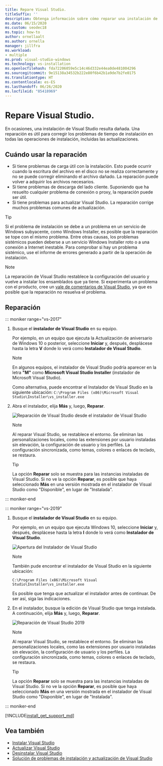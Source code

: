 ```yaml
---
title: Repare Visual Studio.
titleSuffix: ''
description: Obtenga información sobre cómo reparar una instalación de Visual Studio 2017
ms.date: 06/15/2020
ms.custom: seodec18
ms.topic: how-to
author: ornellaalt
ms.author: ornella
manager: jillfra
ms.workload:
- multiple
ms.prod: visual-studio-windows
ms.technology: vs-installation
ms.openlocfilehash: fda72206059e5c14c46d332e44ea0de481004296
ms.sourcegitcommit: 9e15138a34532b222e80f6b42b1a9de7b2fe0175
ms.translationtype: HT
ms.contentlocale: es-ES
ms.lasthandoff: 06/26/2020
ms.locfileid: "85418969"
---
```

# <a name="repair-visual-studio"></a>Repare Visual Studio.

En ocasiones, una instalación de Visual Studio resulta dañada. Una reparación es útil para corregir los problemas de tiempo de instalación en todas las operaciones de instalación, incluidas las actualizaciones.

## <a name="when-to-use-repair"></a>Cuándo usar la reparación
* Si tiene problemas de carga útil con la instalación. Esto puede ocurrir cuando la escritura del archivo en el disco no se realiza correctamente y no se puede corregir eliminando el archivo dañado. La reparación puede volver a adquirir los archivos necesarios. 
* Si tiene problemas de descarga del lado cliente. Suponiendo que ha resuelto cualquier problema de conexión o proxy, la reparación puede ser útil. 
* Si tiene problemas para actualizar Visual Studio. La reparación corrige muchos problemas comunes de actualización. 

> [!TIP] 
> Si el problema de instalación se debe a un problema en un servicio de Windows subyacente, como Windows Installer, es posible que la reparación se tope con el mismo problema. Entre otras causas, los problemas sistémicos pueden deberse a un servicio Windows Installer roto o a una conexión a Internet inestable. Para comprobar si hay un problema sistémico, use el informe de errores generado a partir de la operación de instalación.

> [!NOTE] 
> La reparación de Visual Studio restablece la configuración del usuario y vuelve a instalar los ensamblados que ya tiene. Si experimenta un problema con el producto, cree un [vale de comentarios de Visual Studio](https://developercommunity.visualstudio.com/content/problem/post.html?space=8), ya que es posible que la reparación no resuelva el problema.

## <a name="how-to-repair"></a>Reparación
::: moniker range="vs-2017"

1. Busque el **instalador de Visual Studio** en su equipo.

     Por ejemplo, en un equipo que ejecuta la Actualización de aniversario de Windows 10 o posterior, seleccione **Iniciar** y, después, desplácese hasta la letra **V** donde lo verá como **Instalador de Visual Studio**.

   > [!NOTE]
   > En algunos equipos, el instalador de Visual Studio podría aparecer en la letra **"M"** como **Microsoft Visual Studio Installer** (instalador de Microsoft Visual Studio).
   >
   > Como alternativa, puede encontrar el Instalador de Visual Studio en la siguiente ubicación: `C:\Program Files (x86)\Microsoft Visual Studio\Installer\vs_installer.exe`

1. Abra el instalador, elija **Más** y, luego, **Reparar**.

    ![Reparación de Visual Studio desde el instalador de Visual Studio](media/repair-visual-studio.png "Reparación de Visual Studio desde el instalador de Visual Studio")

   > [!NOTE]
   > Al reparar Visual Studio, se restablece el entorno. Se eliminan las personalizaciones locales, como las extensiones por usuario instaladas sin elevación, la configuración de usuario y los perfiles. La configuración sincronizada, como temas, colores o enlaces de teclado, se restaura.
   >

   > [!TIP]
   > La opción **Reparar** solo se muestra para las instancias instaladas de Visual Studio. Si no ve la opción **Reparar**, es posible que haya seleccionado **Más** en una versión mostrada en el instalador de Visual Studio como "Disponible", en lugar de "Instalada".

::: moniker-end

::: moniker range="vs-2019"

1. Busque el **instalador de Visual Studio** en su equipo.

     Por ejemplo, en un equipo que ejecuta Windows 10, seleccione **Iniciar** y, después, desplácese hasta la letra **I** donde lo verá como **Instalador de Visual Studio**.

     ![Apertura del Instalador de Visual Studio](media/vs-2019/vs-installer-windows-start.png "Apertura del Instalador de Visual Studio")

     > [!NOTE]
     > También pude encontrar el instalador de Visual Studio en la siguiente ubicación:
     >
     > `C:\Program Files (x86)\Microsoft Visual Studio\Installer\vs_installer.exe`

    Es posible que tenga que actualizar el instalador antes de continuar. De ser así, siga las indicaciones.

1. En el instalador, busque la edición de Visual Studio que tenga instalada. A continuación, elija **Más** y, luego, **Reparar**.

     ![Reparación de Visual Studio 2019](media/vs-2019/vs-installer-repair.png "Reparación de Visual Studio 2019")

   > [!NOTE]
   > Al reparar Visual Studio, se restablece el entorno. Se eliminan las personalizaciones locales, como las extensiones por usuario instaladas sin elevación, la configuración de usuario y los perfiles. La configuración sincronizada, como temas, colores o enlaces de teclado, se restaura.
   >

   > [!TIP]
   > La opción **Reparar** solo se muestra para las instancias instaladas de Visual Studio. Si no ve la opción **Reparar**, es posible que haya seleccionado **Más** en una versión mostrada en el instalador de Visual Studio como "Disponible", en lugar de "Instalada".

::: moniker-end

[!INCLUDE[install_get_support_md](includes/install_get_support_md.md)]

## <a name="see-also"></a>Vea también

* [Instalar Visual Studio](install-visual-studio.md)
* [Actualizar Visual Studio](update-visual-studio.md)
* [Desinstalar Visual Studio](uninstall-visual-studio.md)
* [Solución de problemas de instalación y actualización de Visual Studio](troubleshooting-installation-issues.md)
